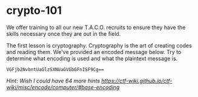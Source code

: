 # crypto-101

We offer training to all our new T.A.C.O. recruits to ensure they have the skills necessary once they are out in the field.

The first lesson is cryptography. Cryptography is the art of creating codes and reading them. We've provided an encoded message below. Try to determine what encoding is used and what the plaintext message is.

`VGFjb2NvbntUaGlzSXNUaGVGbGFnISF9Cg==`

*Hint: Wish I could have 64 more hints https://ctf-wiki.github.io/ctf-wiki/misc/encode/computer/#base-encoding*